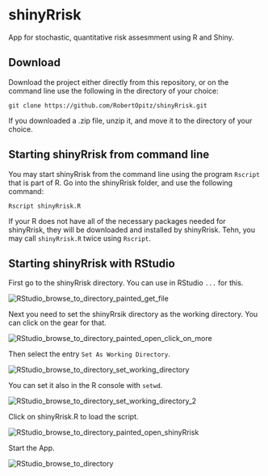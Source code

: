 # shinyRrisk
App for stochastic, quantitative risk assesmment using R and Shiny.


## Download

Download the project either directly from this repository, or on the command line use the following in the directory of your choice:

```console
git clone https://github.com/RobertOpitz/shinyRrisk.git
```

If you downloaded a .zip file, unzip it, and move it to the directory of your choice.


## Starting shinyRrisk from command line

You may start shinyRrisk from the command line using the program `Rscript` that is part of R. Go into the shinyRrisk folder, and use the following command: 

```console
Rscript shinyRrisk.R
```
If your R does not have all of the necessary packages needed for shinyRrisk, they will be downloaded and installed by shinyRrisk. Tehn, you may call `shinyRrisk.R` twice using `Rscript`. 


## Starting shinyRrisk with RStudio

 First go to the shinyRrisk directory. You can use in RStudio `...` for this.
 
![RStudio_browse_to_directory_painted_get_file](https://user-images.githubusercontent.com/52924688/146752468-1f2c8619-25e3-422d-85c4-11c48e039af2.png)

Next you need to set the shinyRrsik directory as the working directory. You can click on the gear for that.

![RStudio_browse_to_directory_painted_open_click_on_more](https://user-images.githubusercontent.com/52924688/146752123-d7b7ccdf-6bf0-457f-9574-6a740080d50f.png)

Then select the entry `Set As Working Directory`.

![RStudio_browse_to_directory_set_working_directory](https://user-images.githubusercontent.com/52924688/146752646-99a20f97-3217-4b40-9e0e-e5148a18b37e.png)

 You can set it also in the R console with `setwd`.
 
![RStudio_browse_to_directory_set_working_directory_2](https://user-images.githubusercontent.com/52924688/146752162-569cdfbd-f4fc-4ebc-94f6-571ce2500f6d.png)

Click on shinyRrisk.R to load the script.

![RStudio_browse_to_directory_painted_open_shinyRrisk](https://user-images.githubusercontent.com/52924688/146752418-8a08369a-3cd6-44a7-82ca-9c488a73fec6.png)

Start the App.

![RStudio_browse_to_directory](https://user-images.githubusercontent.com/52924688/146752053-3dd334dd-81f8-47a8-a974-481d604fd35f.PNG)
